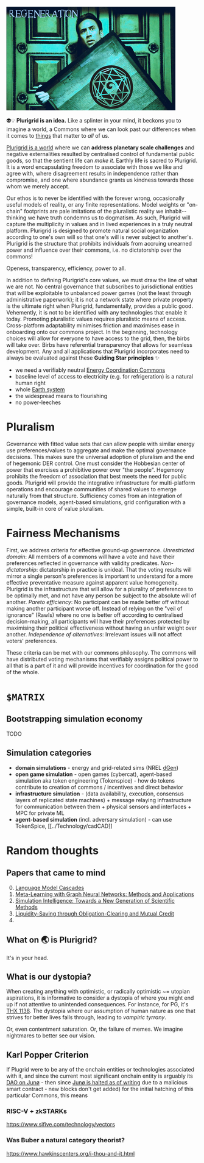 ![](../Latent%20Space/cagegrid3.png)


👽💡 **Plurigrid is an idea.**
Like a splinter in your mind, it beckons you to imagine a world, a Commons where we can look past our differences when it comes to [things](https://podcasts.apple.com/us/podcast/capitalist-realism-by-mark-fisher/id1502659321?i=1000471749869) that matter to _all_ of us. 

[Plurigrid is a world]() where we can **address planetary scale challenges** and negative externalities resulted by centralised control of fundamental public goods, so that the sentient life can _make it_. Earthly life is sacred to Plurigrid. It is a word encapsulating freedom to associate with those we like and agree with, where disagreement results in independence rather than compromise, and one where abundance grants us kindness towards those whom we merely accept. 

Our ethos is to never be identified with the forever wrong, occasionally useful models of reality, or any finite representations. Model weights or "on-chain" footprints are pale imitations of the pluralistic reality we inhabit-- thinking we have truth condemns us to dogmatism. As such, Plurigrid will capture the multiplicity in values and in lived experiences in a truly neutral platform. Plurigrid is designed to promote natural social organization according to one's own will so that one's will is never subject to another's. Plurigrid is the structure that prohibits individuals from accruing unearned power and influence over their commons, i.e. no dictatorship over the commons!

Openess, transparency, efficiency, power to all.

In addition to defining Plurigrid's core values, we must draw the line of what we are not. No central governance that subscribes to jurisdictional entities that will be exploitable to unbalanced power games (not the least through administrative paperwork); it is not a network state where private property is the ultimate right when Plurigrid, fundamentally, provides a public good. Vehemently, it is not to be identified with any technologies that enable it today. Promoting pluralistic values requires pluralistic means of access. Cross-platform adaptability minimises friction and maximises ease in onboarding onto our commons project. In the beginning, technology choices will allow for everyone to have access to the grid, then, the birbs will take over. Birbs have referential transparency that allows for seamless development.
Any and all applications that Plurigrid incorporates need to always be evaluated against these **Guiding Star principles** ✨
- we need a verifiably neutral [Energy Coordination Commons]()
- baseline level of access to electricity (e.g. for refrigeration) is a natural human right
- whole [Earth system]()
- the widespread means to flourishing
- no power-leeches

# Pluralism
Governance with fitted value sets that can allow people with similar energy use preferences/values to aggregate and make the optimal governance decisions. This makes sure the universal adoption of pluralism and the end of hegemonic DER control. One must consider the Hobbesian center of power that exercises a prohibitive power over "the people". Hegemony prohibits the freedom of association that best meets the need for public goods. Plurigrid will provide the integrative infrastructure for multi-platform operations and encourage communities of shared values to emerge naturally from that structure.  Sufficiency comes from an integration of governance models, agent-based simulations, grid configuration with a simple, built-in core of value pluralism.

# Fairness Mechanisms
First, we address criteria for effective ground-up governance. 
_Unrestricted domain_: All members of a commons will have a vote and have their preferences reflected in governance with validity predicates.
_Non-dictatorship_: dictatorship in practice is unideal. That the voting results will mirror a single person's preferences is important to understand for a more effective preventative measure against apparent value homogeneity. Plurigrid is the infrastructure that will allow for a plurality of preferences to be optimally met, and not have any person be subject to the absolute will of another. 
_Pareto efficiency_: No participant can be made better off without making another participant worse off. Instead of relying on the "veil of ignorance" (Rawls) where no one is better off according to centralised decision-making, all participants will have their preferences protected by maximising their political effectiveness without having an unfair weight over another. 
_Independence of alternatives_: Irrelevant issues will not affect voters' preferences. 

These criteria can be met with our commons philosophy. The commons will have distributed voting mechanisms that verifiably assigns political power to all that is a part of it and will provide incentives for coordination for the good of the whole. 

# `$MATRIX`
## Bootstrapping simulation economy
TODO
## Simulation categories
- **domain simulations** - energy and grid-related sims (NREL [dGen](https://github.com/Plurigrid/dgen))
- **open game simulation** - open games (cybercat), agent-based simulation aka token engineering (Tokenspice) - how do tokens contribute to creation of commons / incentives and direct behavior
- **infrastructure simulation** - (data availability, execution, consensus layers of replicated state machines) + message relaying infrastructure for communication between them + physical sensors and interfaces + MPC for private ML
- **agent-based simulation** (incl. adversary simulation) - can use TokenSpice, [[../Technology/cadCAD]]
# Random thoughts
## Papers that came to mind
0. [Language Model Cascades](https://arxiv.org/abs/2207.10342)
1. [Meta-Learning with Graph Neural Networks: Methods and Applications](https://arxiv.org/abs/2103.00137)
2. [Simulation Intelligence: Towards a New Generation of Scientific Methods](https://arxiv.org/abs/2112.03235)
3. [Liquidity-Saving through Obligation-Clearing and Mutual Credit](https://www.mdpi.com/1911-8074/13/12/295)
4. 
## What on 🌏 is Plurigrid? 
It's in your head.
## What is our dystopia?
When creating anything with optimistic, or radically optimistic ~= utopian aspirations, it is informative to consider a dystopia of where you might end up if not attentive to unintended consequences.  For instance, for PG, it's [THX 1138](https://www.youtube.com/watch?v=eHgqfVQWv7s). The dystopia where our assumption of human nature as one that strives for better lives falls through, leading to _vampiric tyrrany_.

Or, even contentment saturation. Or, the failure of memes. We imagine nightmares to better see our vision.

## Karl Popper Criterion
If Plugrid were to be any of the onchain entities or technologies associated with it, and since the current most significant onchain entity is arguably its [DAO on Junø](https://daodao.zone/dao/juno1z3zqgz7t0hcu2fx4wusuyjq0gc2m33la8l64saunfz7vmqwa2d5sz6jnep) - then since
[Junø is halted as of writing]() due to a malicious smart contract - new blocks don't get added) for the initial hatching of this particular Commons, this means 

### RISC-V + zkSTARKs
https://www.sifive.com/technology/vectors
### Was Buber a natural category theorist?
https://www.hawkinscenters.org/i-thou-and-it.html
